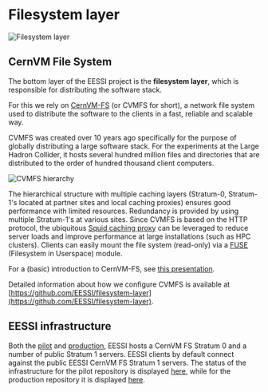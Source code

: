 # Filesystem layer

![Filesystem layer](img/filesystem_layer.png)

## CernVM File System
The bottom layer of the EESSI project is the **filesystem layer**,
which is responsible for distributing the software stack.

For this we rely on [CernVM-FS](https://cernvm.cern.ch/portal/filesystem) (or CVMFS for short), a network file system used to distribute the software to the clients in a fast, reliable and scalable way.

CVMFS was created over 10 years ago specifically for the purpose of globally distributing a large software stack. For the experiments at the Large Hadron Collider, it hosts several hundred million files and directories that are distributed to the order of hundred thousand client computers.

![CVMFS hierarchy](img/cvmfs_hierarchy.png)

The hierarchical structure with multiple caching layers (Stratum-0, Stratum-1's located at partner sites and local caching proxies) ensures good performance with limited resources. Redundancy is provided by using multiple Stratum-1's at various sites. Since CVMFS is based on the HTTP protocol, the ubiquitous [Squid caching proxy](http://www.squid-cache.org/) can be leveraged to reduce server loads and improve performance at large installations (such as HPC clusters). Clients can easily mount the file system (read-only) via a [FUSE](https://en.wikipedia.org/wiki/Filesystem_in_Userspace) (Filesystem in Userspace) module.

For a (basic) introduction to CernVM-FS, see [this presentation](https://www.youtube.com/watch?v=MyYx-xaL36k).

Detailed information about how we configure CVMFS is available at
[https://github.com/EESSI/filesystem-layer](https://github.com/EESSI/filesystem-layer).

## EESSI infrastructure
Both the [pilot](repositories/pilot.md) and [production](repositories/software.eessi.io.md), EESSI hosts a CernVM FS Stratum 0 and a number of public Stratum 1 servers. EESSI clients by default connect against the public EESSI CernVM FS Stratum 1 servers. The status of the infrastructure for the pilot repository is displayed [here](http://status.eessi-infra.org/), while for the production repository it is displayed [here](https://status.eessi.io/).
